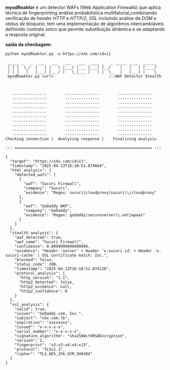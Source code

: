 
**myodReaktor** é um detector WAFs (Web Application Firewalls) que aplica técnica de fingerprinting  análise probabilística  multifatorial,combinando verificação de _header HTTP_ e _HTTP/2_, _SSL_ incluindo análise de _DOM_ e _status de bloqueio_, tem uma implementação de algoritmos intercambiáveis  definindo  contrato único que permite substituição dinâmica e se adaptando  a resposta original.


**saida da checkagem:**            
```
python myodReaktor.py -u https://xXx.com/id=11

 _____ _   _  ___   ___   ___   ___  ____ _   _ _____ ____  ______
 | | |  \_/  |   | |   \ |___/ |___ |___| |__/    |   |   | |____/
 | | |   |   |___| |___/ |   \_|___ |   | |  \_   |   |___| |    \_
 myodReaktor.py <url>                        :::WAF Detector Stealth



   ---------------        ---------------        ---------------     
   ---------------        ---------------        ---------------     
   ---------------        ---------------        ---------------     
   ---------------        ---------------        ---------------     
   ---------------        ---------------        ---------------     
   ---------------        ---------------        ---------------     
   ---------------        ---------------        ---------------     
   ---------------        ---------------        ---------------     
   ---------------        ---------------        ---------------     
   ---------------        ---------------        ---------------     
Checking connection |  Analyzing response |    Finalizing analysis

::: ============================================================ :::

{
  "target": "https://xXx.com/id=11",
  "timestamp": "2025-04-13T16:10:51.874664",
  "html_analysis": {
    "detected_wafs": [
      {
        "waf": "Sucuri Firewall",
        "company": "Sucuri",
        "evidence": "Regex: sucuri|cloudproxy|sucuri\\/cloudproxy"
      },
      {
        "waf": "GoDaddy WAF",
        "company": "GoDaddy",
        "evidence": "Regex: godaddy|secureserver\\.net|wpaas"
      }
    ]
  },
  "stealth_analysis": {
    "waf_detected": true,
    "waf_name": "Sucuri Firewall",
    "confidence": 0.8999999999999999,
    "evidence": "Header 'server' + Header 'x-sucuri-id' + Header 'x-sucuri-cache' | SSL Certificate match: Inc.",
    "blocked": false,
    "status_code": 200,
    "timestamp": "2025-04-13T16:10:51.874126",
    "protocol_analysis": {
      "http_version": "1.1",
      "http2_detected": false,
      "http2_evidence": null,
      "http2_confidence": 0
    }
  },
  "ssl_analysis": {
    "valid": true,
    "issuer": "GoDaddy.com, Inc.",
    "subject": "xXx.com.lb",
    "expiration": "xxxxxxxx",
    "issued": "x-x-x-x-x",
    "serial_number": "x-x-x-x-x",
    "signature_algorithm": "sha256WithRSAEncryption",
    "version": 2,
    "fingerprint": "x3:x3:x4:x4:x13",
    "protocol": "TLSv1.3",
    "cipher": "TLS_AES_256_GCM_SHA384"
  }
}


```
